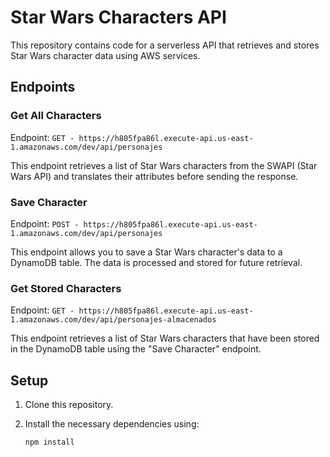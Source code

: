 # Star Wars Characters API

This repository contains code for a serverless API that retrieves and stores Star Wars character data using AWS services.

## Endpoints

### Get All Characters

Endpoint: `GET - https://h805fpa86l.execute-api.us-east-1.amazonaws.com/dev/api/personajes`

This endpoint retrieves a list of Star Wars characters from the SWAPI (Star Wars API) and translates their attributes before sending the response.

### Save Character

Endpoint: `POST - https://h805fpa86l.execute-api.us-east-1.amazonaws.com/dev/api/personajes`

This endpoint allows you to save a Star Wars character's data to a DynamoDB table. The data is processed and stored for future retrieval.

### Get Stored Characters

Endpoint: `GET - https://h805fpa86l.execute-api.us-east-1.amazonaws.com/dev/api/personajes-almacenados`

This endpoint retrieves a list of Star Wars characters that have been stored in the DynamoDB table using the "Save Character" endpoint.

## Setup

1. Clone this repository.

2. Install the necessary dependencies using:

   ```sh
   npm install
